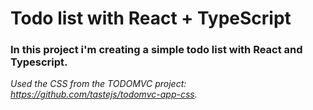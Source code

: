 # Todo list with React + TypeScript 

### In this project i'm creating a simple todo list with React and Typescript.

_Used the CSS from the TODOMVC project: https://github.com/tastejs/todomvc-app-css._